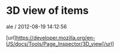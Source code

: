 
# 3D view of items

ale / 2012-08-19 14:12:56

[url]https://developer.mozilla.org/en-US/docs/Tools/Page_Inspector/3D_view[/url]
